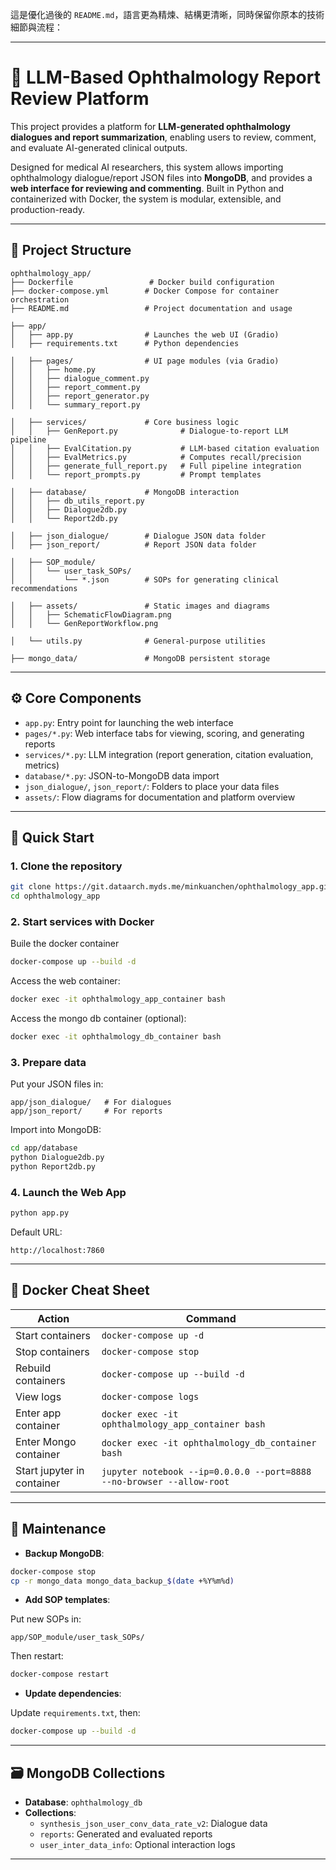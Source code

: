 這是優化過後的 `README.md`，語言更為精煉、結構更清晰，同時保留你原本的技術細節與流程：

---

# 🧠 LLM-Based Ophthalmology Report Review Platform

This project provides a platform for **LLM-generated ophthalmology dialogues and report summarization**, enabling users to review, comment, and evaluate AI-generated clinical outputs.

Designed for medical AI researchers, this system allows importing ophthalmology dialogue/report JSON files into **MongoDB**, and provides a **web interface for reviewing and commenting**. Built in Python and containerized with Docker, the system is modular, extensible, and production-ready.

---

## 📁 Project Structure

```
ophthalmology_app/
├── Dockerfile                 # Docker build configuration
├── docker-compose.yml        # Docker Compose for container orchestration
├── README.md                 # Project documentation and usage

├── app/
│   ├── app.py                # Launches the web UI (Gradio)
│   ├── requirements.txt      # Python dependencies

│   ├── pages/                # UI page modules (via Gradio)
│   │   ├── home.py
│   │   ├── dialogue_comment.py
│   │   ├── report_comment.py
│   │   ├── report_generator.py
│   │   └── summary_report.py

│   ├── services/             # Core business logic
│   │   ├── GenReport.py              # Dialogue-to-report LLM pipeline
│   │   ├── EvalCitation.py           # LLM-based citation evaluation
│   │   ├── EvalMetrics.py            # Computes recall/precision
│   │   ├── generate_full_report.py   # Full pipeline integration
│   │   └── report_prompts.py         # Prompt templates

│   ├── database/             # MongoDB interaction
│   │   ├── db_utils_report.py
│   │   ├── Dialogue2db.py
│   │   └── Report2db.py

│   ├── json_dialogue/        # Dialogue JSON data folder
│   ├── json_report/          # Report JSON data folder

│   ├── SOP_module/
│   │   └── user_task_SOPs/
│   │       └── *.json        # SOPs for generating clinical recommendations

│   ├── assets/               # Static images and diagrams
│   │   ├── SchematicFlowDiagram.png
│   │   └── GenReportWorkflow.png

│   └── utils.py              # General-purpose utilities

├── mongo_data/               # MongoDB persistent storage
```

---

## ⚙️ Core Components

- `app.py`: Entry point for launching the web interface
- `pages/*.py`: Web interface tabs for viewing, scoring, and generating reports
- `services/*.py`: LLM integration (report generation, citation evaluation, metrics)
- `database/*.py`: JSON-to-MongoDB data import
- `json_dialogue/`, `json_report/`: Folders to place your data files
- `assets/`: Flow diagrams for documentation and platform overview

---

## 🚀 Quick Start

### 1. Clone the repository

```bash
git clone https://git.dataarch.myds.me/minkuanchen/ophthalmology_app.git
cd ophthalmology_app
```

### 2. Start services with Docker

Buile the docker container
```bash
docker-compose up --build -d
```

Access the web container:
```bash
docker exec -it ophthalmology_app_container bash
```

Access the mongo db container (optional):
```bash
docker exec -it ophthalmology_db_container bash
```

### 3. Prepare data

Put your JSON files in:

```
app/json_dialogue/   # For dialogues
app/json_report/     # For reports
```

Import into MongoDB:

```bash
cd app/database
python Dialogue2db.py
python Report2db.py
```

### 4. Launch the Web App

```bash
python app.py
```

Default URL:

```
http://localhost:7860
```

---

## 🐳 Docker Cheat Sheet

| Action                     | Command |
|---------------------------|---------|
| Start containers          | `docker-compose up -d` |
| Stop containers           | `docker-compose stop` |
| Rebuild containers        | `docker-compose up --build -d` |
| View logs                 | `docker-compose logs` |
| Enter app container       | `docker exec -it ophthalmology_app_container bash` |
| Enter Mongo container     | `docker exec -it ophthalmology_db_container bash` |
| Start jupyter in container| `jupyter notebook --ip=0.0.0.0 --port=8888 --no-browser --allow-root` |

---

## 🔧 Maintenance

- **Backup MongoDB**:

```bash
docker-compose stop
cp -r mongo_data mongo_data_backup_$(date +%Y%m%d)
```

- **Add SOP templates**:

Put new SOPs in:

```
app/SOP_module/user_task_SOPs/
```

Then restart:

```bash
docker-compose restart
```

- **Update dependencies**:

Update `requirements.txt`, then:

```bash
docker-compose up --build -d
```

---

## 🗃️ MongoDB Collections

- **Database**: `ophthalmology_db`
- **Collections**:
  - `synthesis_json_user_conv_data_rate_v2`: Dialogue data
  - `reports`: Generated and evaluated reports
  - `user_inter_data_info`: Optional interaction logs

---
